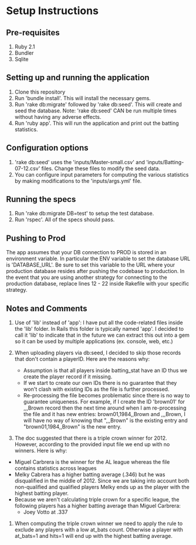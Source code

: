 # Setup Instructions

## Pre-requisites

1. Ruby 2.1
1. Bundler
1. Sqlite

## Setting up and running the application

1. Clone this repository
1. Run 'bundle install'.  This will install the necessary gems.
1. Run 'rake db:migrate' followed by 'rake db:seed'.  This will create and seed the database. Note: 'rake db:seed' CAN be run multiple times without having any adverse effects.
1. Run 'ruby app'. This will run the application and print out the batting statistics.

## Configuration options

1. 'rake db:seed' uses the 'inputs/Master-small.csv' and 'inputs/Batting-07-12.csv' files.  Change these files to modify the seed data.
1. You can configure input parameters for computing the various statistics by making modifications to the 'inputs/args.yml' file.

## Running the specs

1. Run 'rake db:migrate DB=test' to setup the test database.
1. Run 'rspec'.  All of the specs should pass.

## Pushing to Prod

The app assumes that your DB connection to PROD is stored in an environment variable.  In particular the ENV variable to set the database URL is 'DATABASE_URL'.  Be sure to set this variable to the URL where your production database resides after pushing the codebase to production.  In the event that you are using another strategy for connecting to the production database, replace lines 12 - 22 inside Rakefile with your specific strategy.

## Notes and Comments

1.  Use of 'lib' instead of 'app': I have put all the code-related files inside the 'lib' folder.  In Rails this folder is typically named 'app'.  I decided to call it 'lib' to indicate that in the future we can extract this out into a gem so it can be used by multiple applications (ex. console, web, etc.)

1.  When uploading players via db:seed, I decided to skip those records that don't contain a playerID. Here are the reasons why:
    - Assumption is that all players inside batting_stat have an ID thus we create the player record if it missing.  
    - If we start to create our own IDs there is no guarantee that they won't clash with existing IDs as the file is further processed.
    - Re-processing the file becomes problematic since there is no way to guarantee uniqueness.  For example, if I create the ID 'brown01' for
        ,,,Brown record
      then the next time around when I am re-processing the file and it has new entries:
        brown01,1984,,Brown and
        ,,,Brown,
      I will have no way of knowing that ",,,Brown" is the existing entry and "brown01,1984,,Brown" is the new entry.

1.  The doc suggested that there is a triple crown winner for 2012.  However, according to the provided input file we end up with no winners. Here is why:
  - Miguel Carbrera is the winner for the AL league whereas the file contains statistics across leagues
  - Melky Cabrera has a higher batting average (.346) but he was disqualified in the middle of 2012.  Since we are taking into account both non-qualified and qualified players Melky ends up as the player with the highest batting player.
  - Because we aren't calculating triple crown for a specific league, the following players
  has a higher batting average than Miguel Carbrera:
    - Joey Votto at .337
  
1. When computing the triple crown winner we need to apply the rule to exclude any players with a low at_bats count.  Otherwise a player with at_bats=1 and hits=1 will end up with the highest batting average.
    
